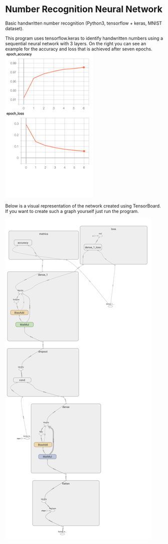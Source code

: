 # Number Recognition Neural Network

<p>Basic handwritten number recognition (Python3, tensorflow + keras, MNIST dataset).</p>

<p>This program uses tensorflow.keras to identify handwritten numbers using a sequential neural network with 3 layers. On the right you can see an example for the accuracy and loss that is achieved after seven epochs.

<img src="./img/acc_and_loss.png" alt="Accuracy and loss" title="Model accuracy and loss" width="280" height="466" />
	
Below is a visual representation of the network created using TensorBoard. If you want to create such a graph yourself just run the program.</p>


![Visual Representation](./img/model.png)
